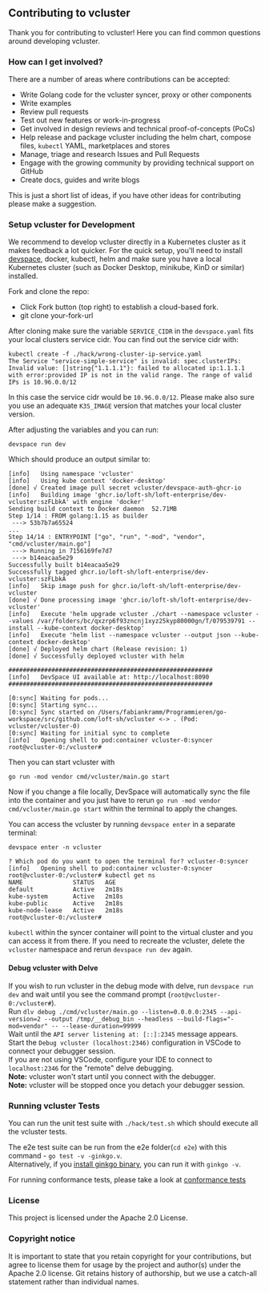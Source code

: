 ## Contributing to vcluster

Thank you for contributing to vcluster! Here you can find common questions around developing vcluster.

### How can I get involved?

There are a number of areas where contributions can be accepted:

- Write Golang code for the vcluster syncer, proxy or other components
- Write examples
- Review pull requests
- Test out new features or work-in-progress
- Get involved in design reviews and technical proof-of-concepts (PoCs)
- Help release and package vcluster including the helm chart, compose files, `kubectl` YAML, marketplaces and stores
- Manage, triage and research Issues and Pull Requests
- Engage with the growing community by providing technical support on GitHub
- Create docs, guides and write blogs

This is just a short list of ideas, if you have other ideas for contributing please make a suggestion.

### Setup vcluster for Development

We recommend to develop vcluster directly in a Kubernetes cluster as it makes feedback a lot quicker. For the quick setup, you'll need to install [devspace](https://github.com/loft-sh/devspace#1-install-devspace), docker, kubectl, helm and make sure you have a local Kubernetes cluster (such as Docker Desktop, minikube, KinD or similar) installed.

Fork and clone the repo:
- Click Fork button (top right) to establish a cloud-based fork.
- git clone your-fork-url

After cloning make sure the variable `SERVICE_CIDR` in the `devspace.yaml` fits your local clusters service cidr. You can find out the service cidr with:

```
kubectl create -f ./hack/wrong-cluster-ip-service.yaml 
The Service "service-simple-service" is invalid: spec.clusterIPs: Invalid value: []string{"1.1.1.1"}: failed to allocated ip:1.1.1.1 with error:provided IP is not in the valid range. The range of valid IPs is 10.96.0.0/12
```

In this case the service cidr would be `10.96.0.0/12`. Please make also sure you use an adequate `K3S_IMAGE` version that matches your local cluster version.

After adjusting the variables and you can run:

```
devspace run dev
```

Which should produce an output similar to:

```
[info]   Using namespace 'vcluster'
[info]   Using kube context 'docker-desktop'
[done] √ Created image pull secret vcluster/devspace-auth-ghcr-io   
[info]   Building image 'ghcr.io/loft-sh/loft-enterprise/dev-vcluster:szFLbkA' with engine 'docker'
Sending build context to Docker daemon  52.71MB
Step 1/14 : FROM golang:1.15 as builder
 ---> 53b7b7a65524
...
Step 14/14 : ENTRYPOINT ["go", "run", "-mod", "vendor", "cmd/vcluster/main.go"]
 ---> Running in 7156169fe7d7
 ---> b14eacaa5e29
Successfully built b14eacaa5e29
Successfully tagged ghcr.io/loft-sh/loft-enterprise/dev-vcluster:szFLbkA
[info]   Skip image push for ghcr.io/loft-sh/loft-enterprise/dev-vcluster
[done] √ Done processing image 'ghcr.io/loft-sh/loft-enterprise/dev-vcluster'                         
[info]   Execute 'helm upgrade vcluster ./chart --namespace vcluster --values /var/folders/bc/qxzrp6f93zncnj1xyz25kyp80000gn/T/079539791 --install --kube-context docker-desktop'
[info]   Execute 'helm list --namespace vcluster --output json --kube-context docker-desktop'
[done] √ Deployed helm chart (Release revision: 1)              
[done] √ Successfully deployed vcluster with helm               
                                             
#########################################################
[info]   DevSpace UI available at: http://localhost:8090
#########################################################

[0:sync] Waiting for pods...
[0:sync] Starting sync...
[0:sync] Sync started on /Users/fabiankramm/Programmieren/go-workspace/src/github.com/loft-sh/vcluster <-> . (Pod: vcluster/vcluster-0)
[0:sync] Waiting for initial sync to complete
[info]   Opening shell to pod:container vcluster-0:syncer
root@vcluster-0:/vcluster#
```

Then you can start vcluster with
```
go run -mod vendor cmd/vcluster/main.go start
```

Now if you change a file locally, DevSpace will automatically sync the file into the container and you just have to rerun `go run -mod vendor cmd/vcluster/main.go start` within the terminal to apply the changes.

You can access the vcluster by running `devspace enter` in a separate terminal:

```
devspace enter -n vcluster

? Which pod do you want to open the terminal for? vcluster-0:syncer
[info]   Opening shell to pod:container vcluster-0:syncer
root@vcluster-0:/vcluster# kubectl get ns
NAME              STATUS   AGE
default           Active   2m18s
kube-system       Active   2m18s
kube-public       Active   2m18s
kube-node-lease   Active   2m18s
root@vcluster-0:/vcluster#
```

`kubectl` within the syncer container will point to the virtual cluster and you can access it from there. If you need to recreate the vcluster, delete the `vcluster` namespace and rerun `devspace run dev` again. 

#### Debug vcluster with Delve
If you wish to run vcluster in the debug mode with delve, run `devspace run dev` and wait until you see the command prompt (`root@vcluster-0:/vcluster#`).  
Run `dlv debug ./cmd/vcluster/main.go --listen=0.0.0.0:2345 --api-version=2 --output /tmp/__debug_bin --headless --build-flags="-mod=vendor" -- --lease-duration=99999`  
Wait until the `API server listening at: [::]:2345` message appears.  
Start the `Debug vcluster (localhost:2346)` configuration in VSCode to connect your debugger session.  
If you are not using VSCode, configure your IDE to connect to `localhost:2346` for the "remote" delve debugging.  
**Note:** vcluster won't start until you connect with the debugger.  
**Note:** vcluster will be stopped once you detach your debugger session.  

### Running vcluster Tests

You can run the unit test suite with `./hack/test.sh` which should execute all the vcluster tests.  

The e2e test suite can be run from the e2e folder(`cd e2e`) with this command - `go test -v -ginkgo.v`.  
Alternatively, if you [install ginkgo binary](https://github.com/onsi/ginkgo#global-installation), you can run it with `ginkgo -v`.

For running conformance tests, please take a look at [conformance tests](https://github.com/loft-sh/vcluster/tree/main/conformance/v1.21)

### License

This project is licensed under the Apache 2.0 License.

### Copyright notice

It is important to state that you retain copyright for your contributions, but agree to license them for usage by the project and author(s) under the Apache 2.0 license. Git retains history of authorship, but we use a catch-all statement rather than individual names.
